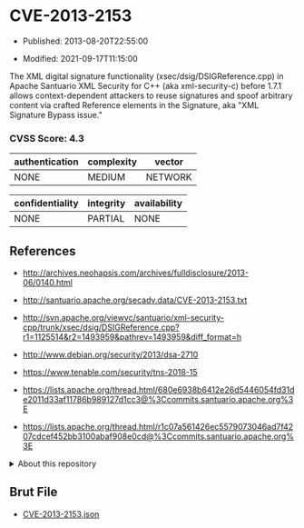 # CVE-2013-2153

- Published: 2013-08-20T22:55:00

- Modified: 2021-09-17T11:15:00

The XML digital signature functionality (xsec/dsig/DSIGReference.cpp) in Apache Santuario XML Security for C++ (aka xml-security-c) before 1.7.1 allows context-dependent attackers to reuse signatures and spoof arbitrary content via crafted Reference elements in the Signature, aka "XML Signature Bypass issue."

### CVSS Score: **4.3**

| authentication | complexity | vector |
| --- | --- | --- |
| NONE | MEDIUM | NETWORK |

| confidentiality | integrity | availability |
| --- | --- | --- |
| NONE | PARTIAL | NONE |

## References

* http://archives.neohapsis.com/archives/fulldisclosure/2013-06/0140.html

* http://santuario.apache.org/secadv.data/CVE-2013-2153.txt

* http://svn.apache.org/viewvc/santuario/xml-security-cpp/trunk/xsec/dsig/DSIGReference.cpp?r1=1125514&r2=1493959&pathrev=1493959&diff_format=h

* http://www.debian.org/security/2013/dsa-2710

* https://www.tenable.com/security/tns-2018-15

* https://lists.apache.org/thread.html/680e6938b6412e26d5446054fd31de2011d33af11786b989127d1cc3@%3Ccommits.santuario.apache.org%3E

* https://lists.apache.org/thread.html/r1c07a561426ec5579073046ad7f4207cdcef452bb3100abaf908e0cd@%3Ccommits.santuario.apache.org%3E

<details>
<summary>About this repository</summary> 

  This repository is part of the project [Live Hack CVE](https://github.com/Live-Hack-CVE). Main website can be found [www.live-hack.org](https://www.live-hack.org) 
  
  Made by [Sn0wAlice](https://github.com/Sn0wAlice) for the people that care about security and need to have a feed of the latest CVEs. Hope you enjoy it, don't forget to star the repo and follow me on [Twitter](https://twitter.com/Sn0wAlice) and [Github](https://github.com/Sn0wAlice). And that is my [personnal website](https://www.alice-snow.me/)

  - [Home Page](https://github.com/Live-Hack-CVE)
  - [Framework](https://github.com/Live-Hack-CVE/cve-framework)
  - [CVE database](https://github.com/Live-Hack-CVE/full_database)
  - [Changelog](https://github.com/Live-Hack-CVE/Changelog)
</details>

## Brut File

* [CVE-2013-2153.json](https://raw.githubusercontent.com/Live-Hack-CVE/full_database/main/cves/2013/CVE-2013-2153.json)

